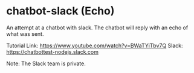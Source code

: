 # chatbot-slack (Echo)

An attempt at a chatbot with slack. The chatbot will reply with an echo of what was sent.

Tutorial Link: https://www.youtube.com/watch?v=BWaTYiTbv7Q
Slack: https://chatbottest-nodejs.slack.com

Note: The Slack team is private.
